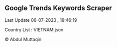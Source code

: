 

## Google Trends Keywords Scraper 
 
Last Update 06-07-2023 , 18:46:19

Country List :
VIETNAM.json



© Abdul Muttaqin 
